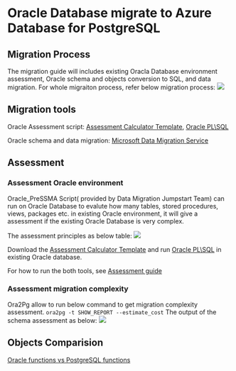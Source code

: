 # Oracle Database migrate to Azure Database for PostgreSQL

## Migration Process
The migration guide will includes existing Oracla Database environment assessment, Oracle schema and objects conversion to SQL, and data migration. For whole migraiton process, refer below migration process:
<IMG SRC="https://github.com/amberz/Azure-Data-Services-Practices/blob/master/Migrate%20Oracle%20Database%20to%20Azure/Images/OratoSQLMigrationProcess.png" />&nbsp;


## Migration tools

Oracle Assessment script:
[Assessment Calculator Template](https://github.com/microsoft/DataMigrationTeam/blob/master/Oracle%20Inventory%20Script%20Artifacts/Oracle%20Inventory%20Script%20Artifacts/Customer%20Assessment%20CalculatorTemplate2.xlsx), 
[Oracle PL\SQL](https://github.com/microsoft/DataMigrationTeam/blob/master/Oracle%20Inventory%20Script%20Artifacts/Oracle%20Inventory%20Script%20Artifacts/Oracle_PreSSMA_Pre_v12.sql) 

Oracle schema and data migration:
[Microsoft Data Migration Service](https://docs.microsoft.com/en-us/azure/dms/tutorial-oracle-azure-postgresql-online)


## Assessment


### Assessment Oracle environment
Oracle_PreSSMA Script( provided by Data Migration Jumpstart Team) can run on Oracle Database to evalute how many tables, stored procedures, views, packages etc. in existing Oracle environment, it will give a assessment if the existing Oracle Database is very complex. 

The assessment principles as below table:
<IMG SRC="https://github.com/amberz/Azure-Data-Services-Practices/blob/master/Migrate%20Oracle%20Database%20to%20Azure/Images/AssessmentTable.png" />&nbsp;

Download the [Assessment Calculator Template](https://github.com/microsoft/DataMigrationTeam/blob/master/Oracle%20Inventory%20Script%20Artifacts/Oracle%20Inventory%20Script%20Artifacts/Customer%20Assessment%20CalculatorTemplate2.xlsx) and run [Oracle PL\SQL](https://github.com/microsoft/DataMigrationTeam/blob/master/Oracle%20Inventory%20Script%20Artifacts/Oracle%20Inventory%20Script%20Artifacts/Oracle_PreSSMA_Pre_v12.sql) in existing Oracle database. 

For how to run the both tools, see [Assessment guide](https://github.com/microsoft/DataMigrationTeam/blob/master/Oracle%20Inventory%20Script%20Artifacts/Oracle%20Inventory%20Script%20Artifacts/OraclePre-SSMA%20Query%20Guidance.pptx)


### Assessment migration complexity 

Ora2Pg allow to run below command to get migration complexity assessment. 
`ora2pg -t SHOW_REPORT --estimate_cost`
The output of the schema assessment as below:
<IMG SRC="https://github.com/amberz/Azure-Data-Services-Practices/blob/master/Migrate%20Oracle%20Database%20to%20Azure/Images/OracletoPGMigrationLevel.png" />&nbsp;

## Objects Comparision
[Oracle functions vs PostgreSQL functions](https://wiki.postgresql.org/wiki/Oracle_Functions#Character_Functions_Returning_Character_Values)